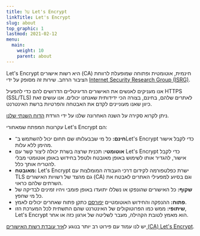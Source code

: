 ```yaml
---
title: על Let's Encrypt
linkTitle: Let's Encrypt
slug: about
top_graphic: 1
lastmod: 2021-02-12
menu:
  main:
    weight: 10
    parent: about
---
```


Let's Encrypt היא רשות אישורים (CA) חינמית, אוטומטית ופתוחה שמופעלת לרווחת הציבור הרחב. שירות זה מסופק על ידי [Internet Security Research Group (ISRG)](https://www.abetterinternet.org/).

אנו מעניקים לאנשים את האישורים הדיגיטליים הדרושים להם כדי להפעיל HTTPS‏ (SSL/TLS) לאתרים שלהם, בחינם, בצורה הכי ידידותית שאנחנו יכולים. אנו עושים זאת כיוון שאנו מעוניינים לקדם את האבטחה והפרטיות ברשת האינטרנט.

ניתן לקרוא סקירה על השנה האחרונה שלנו על ידי הורדת [ הדוח השנתי שלנו](https://abetterinternet.org/documents/2020-ISRG-Annual-Report.pdf).

עקרונות המפתח שמאחורי Let's Encrypt הם:

* <strong>חינם:</strong> כל מי שבבעלותו שם תחום יכול להשתמש ב־Let's Encrypt כדי לקבל אישור מהימן ללא עלות.
* <strong>אוטומטי:</strong> תכנית שרצה בשרת יכולה ליצור קשר עם Let's Encrypt כדי לקבל אישור, להגדיר אותו לשימוש באופן מאובטח ולטפל בחידוש באופן אוטומטי מבלי להטריח אותך כלל.
* <strong>מאובטח:</strong> Let's Encrypt ישרת כפלטפורמה לקידום דרכי העבודה המומלצות עם TLS גם מהצד של רשויות האישורים (CA) וגם בסיוע למפעילי האתרים לאבטח את השרתים שלהם כראוי.
* <strong>שקוף:</strong> כל האישורים שהונפקו או נשללו יתועדו באופן פומבי ויהיו זמינים לבדיקה של כל מי שחפץ.
* <strong>פתוח:</strong> ההנפקה והחידוש האוטומטיים [יפורסם](https://tools.ietf.org/html/rfc8555) כתקן פתוח שאחרים יכולים לאמץ.
* <strong>שיתופי:</strong> ממש כמו הפרוטוקולים של האינטרנט שהם התשתית לכל המערכת הזו, Let's Encrypt הוא מאמץ לטובת הקהילה, מעבר לשליטה של ארגון כזה או אחר.

יש לנו עמוד עם פירוט רב יותר בנוגע ל[איך עובדת רשות האישורים ‎(CA) ‏Let's Encrypt](/how-it-works).
